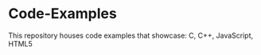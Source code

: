 Code-Examples
=============

This repository houses code examples that showcase: C, C++, JavaScript, HTML5


